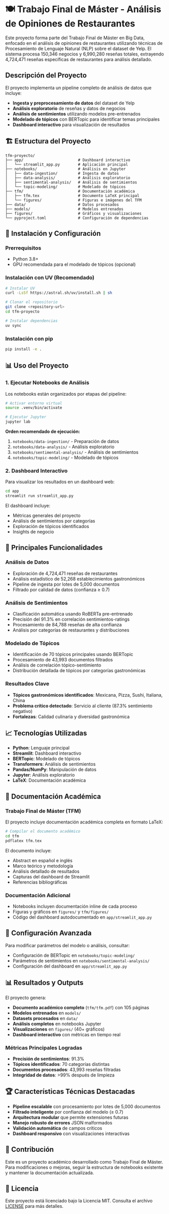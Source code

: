 # 🍽️ Trabajo Final de Máster - Análisis de Opiniones de Restaurantes

Este proyecto forma parte del Trabajo Final de Máster en Big Data, enfocado en el análisis de opiniones de restaurantes utilizando técnicas de Procesamiento de Lenguaje Natural (NLP) sobre el dataset de Yelp. El sistema procesa 150,346 negocios y 6,990,280 reseñas totales, extrayendo 4,724,471 reseñas específicas de restaurantes para análisis detallado.

## Descripción del Proyecto

El proyecto implementa un pipeline completo de análisis de datos que incluye:

- **Ingesta y preprocesamiento de datos** del dataset de Yelp
- **Análisis exploratorio** de reseñas y datos de negocios
- **Análisis de sentimientos** utilizando modelos pre-entrenados
- **Modelado de tópicos** con BERTopic para identificar temas principales
- **Dashboard interactivo** para visualización de resultados

## 🏗️ Estructura del Proyecto

```
tfm-proyecto/
├── app/                        # Dashboard interactivo
│   └── streamlit_app.py        # Aplicación principal
├── notebooks/                  # Análisis en Jupyter
│   ├── data-ingestion/         # Ingesta de datos
│   ├── data-analysis/          # Análisis exploratorio
│   ├── sentimental-analysis/   # Análisis de sentimientos
│   └── topic-modeling/         # Modelado de tópicos
├── tfm/                        # Documentación académica
│   ├── tfm.tex                 # Documento LaTeX principal
│   └── figures/                # Figuras e imágenes del TFM
├── data/                       # Datos procesados
├── models/                     # Modelos entrenados
├── figures/                    # Gráficos y visualizaciones
└── pyproject.toml              # Configuración de dependencias
```

## 🚀 Instalación y Configuración

### Prerrequisitos

- Python 3.8+
- GPU recomendada para el modelado de tópicos (opcional)

### Instalación con UV (Recomendado)

```bash
# Instalar UV
curl -LsSf https://astral.sh/uv/install.sh | sh

# Clonar el repositorio
git clone <repository-url>
cd tfm-proyecto

# Instalar dependencias
uv sync
```

### Instalación con pip

```bash
pip install -e .
```

## 📊 Uso del Proyecto

### 1. Ejecutar Notebooks de Análisis

Los notebooks están organizados por etapas del pipeline:

```bash
# Activar entorno virtual
source .venv/bin/activate

# Ejecutar Jupyter
jupyter lab
```

**Orden recomendado de ejecución:**
1. `notebooks/data-ingestion/` - Preparación de datos
2. `notebooks/data-analysis/` - Análisis exploratorio
3. `notebooks/sentimental-analysis/` - Análisis de sentimientos
4. `notebooks/topic-modeling/` - Modelado de tópicos

### 2. Dashboard Interactivo

Para visualizar los resultados en un dashboard web:

```bash
cd app
streamlit run streamlit_app.py
```

El dashboard incluye:
- Métricas generales del proyecto
- Análisis de sentimientos por categorías
- Exploración de tópicos identificados
- Insights de negocio

## 🎯 Principales Funcionalidades

### Análisis de Datos
- Exploración de 4,724,471 reseñas de restaurantes
- Análisis estadístico de 52,268 establecimientos gastronómicos
- Pipeline de ingesta por lotes de 5,000 documentos
- Filtrado por calidad de datos (confianza ≥ 0.7)

### Análisis de Sentimientos
- Clasificación automática usando RoBERTa pre-entrenado
- Precisión del 91.3% en correlación sentimientos-ratings
- Procesamiento de 84,788 reseñas de alta confianza
- Análisis por categorías de restaurantes y distribuciones

### Modelado de Tópicos
- Identificación de 70 tópicos principales usando BERTopic
- Procesamiento de 43,993 documentos filtrados
- Análisis de correlación tópico-sentimiento
- Distribución detallada de tópicos por categorías gastronómicas

### Resultados Clave
- **Tópicos gastronómicos identificados**: Mexicana, Pizza, Sushi, Italiana, China
- **Problema crítico detectado**: Servicio al cliente (87.3% sentimiento negativo)
- **Fortalezas**: Calidad culinaria y diversidad gastronómica

## 📈 Tecnologías Utilizadas

- **Python**: Lenguaje principal
- **Streamlit**: Dashboard interactivo
- **BERTopic**: Modelado de tópicos
- **Transformers**: Análisis de sentimientos
- **Pandas/NumPy**: Manipulación de datos
- **Jupyter**: Análisis exploratorio
- **LaTeX**: Documentación académica

## 📝 Documentación Académica

### Trabajo Final de Máster (TFM)

El proyecto incluye documentación académica completa en formato LaTeX:

```bash
# Compilar el documento académico
cd tfm
pdflatex tfm.tex
```

El documento incluye:
- Abstract en español e inglés
- Marco teórico y metodología
- Análisis detallado de resultados
- Capturas del dashboard de Streamlit
- Referencias bibliográficas

### Documentación Adicional

- Notebooks incluyen documentación inline de cada proceso
- Figuras y gráficos en `figures/` y `tfm/figures/`
- Código del dashboard autodocumentado en `app/streamlit_app.py`

## 🔧 Configuración Avanzada

Para modificar parámetros del modelo o análisis, consultar:
- Configuración de BERTopic en `notebooks/topic-modeling/`
- Parámetros de sentimientos en `notebooks/sentimental-analysis/`
- Configuración del dashboard en `app/streamlit_app.py`

## 📊 Resultados y Outputs

El proyecto genera:
- **Documento académico completo** (`tfm/tfm.pdf`) con 105 páginas
- **Modelos entrenados** en `models/`
- **Datasets procesados** en `data/`
- **Análisis completos** en notebooks Jupyter
- **Visualizaciones** en `figures/` (40+ gráficos)
- **Dashboard interactivo** con métricas en tiempo real

### Métricas Principales Logradas
- **Precisión de sentimientos**: 91.3%
- **Tópicos identificados**: 70 categorías distintas
- **Documentos procesados**: 43,993 reseñas filtradas
- **Integridad de datos**: >99% después de limpieza

## 🏆 Características Técnicas Destacadas

- **Pipeline escalable** con procesamiento por lotes de 5,000 documentos
- **Filtrado inteligente** por confianza del modelo (≥ 0.7)
- **Arquitectura modular** que permite extensiones futuras
- **Manejo robusto de errores** JSON malformados
- **Validación automática** de campos críticos
- **Dashboard responsivo** con visualizaciones interactivas

## 🤝 Contribución

Este es un proyecto académico desarrollado como Trabajo Final de Máster. Para modificaciones o mejoras, seguir la estructura de notebooks existente y mantener la documentación actualizada.

## 📄 Licencia

Este proyecto está licenciado bajo la Licencia MIT. Consulta el archivo [LICENSE](LICENSE) para más detalles.
